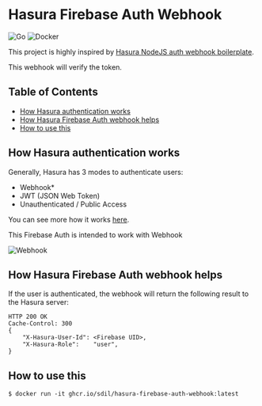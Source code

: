 # Hasura Firebase Auth Webhook

![Go](https://github.com/sdil/hasura-firebase-auth-webhook/workflows/Go/badge.svg) ![Docker](https://github.com/sdil/hasura-firebase-auth-webhook/workflows/Docker/badge.svg?branch=master)

This project is highly inspired by [Hasura NodeJS auth webhook boilerplate](https://github.com/hasura/graphql-engine/blob/master/community/boilerplates/auth-webhooks/nodejs-firebase/firebase/firebaseHandler.js).

This webhook will verify the token.

## Table of Contents

- [How Hasura authentication works](#How-Hasura-authentication-works)
- [How Hasura Firebase Auth webhook helps](#How-Hasura-Firebase-Auth-webhook-helps)
- [How to use this](#How-to-use-this)

## How Hasura authentication works

Generally, Hasura has 3 modes to authenticate users:

- Webhook*
- JWT (JSON Web Token)
- Unauthenticated / Public Access

You can see more how it works [here](https://hasura.io/docs/1.0/graphql/core/auth/authentication/index.html).

This Firebase Auth is intended to work with Webhook

![Webhook](https://hasura.io/docs/1.0/_images/auth-webhook-overview1.png)

## How Hasura Firebase Auth webhook helps

If the user is authenticated, the webhook will return the following result to the Hasura server:
```
HTTP 200 OK
Cache-Control: 300
{
	"X-Hasura-User-Id": <Firebase UID>,
	"X-Hasura-Role":    "user",
}
```

## How to use this

```shell
$ docker run -it ghcr.io/sdil/hasura-firebase-auth-webhook:latest
```

